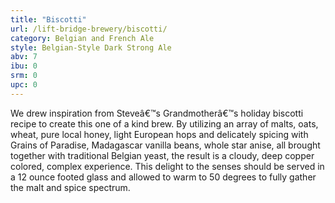 ```yaml
---
title: "Biscotti"
url: /lift-bridge-brewery/biscotti/
category: Belgian and French Ale
style: Belgian-Style Dark Strong Ale
abv: 7
ibu: 0
srm: 0
upc: 0
---
```

We drew inspiration from Steveâ€™s Grandmotherâ€™s holiday biscotti recipe to create this one of a kind brew. By utilizing an array of malts, oats, wheat, pure local honey, light European hops and delicately spicing with Grains of Paradise, Madagascar vanilla beans, whole star anise, all brought together with traditional Belgian yeast, the result is a cloudy, deep copper colored, complex experience. This delight to the senses should be served in a 12 ounce footed glass and allowed to warm to 50 degrees to fully gather the malt and spice spectrum.
